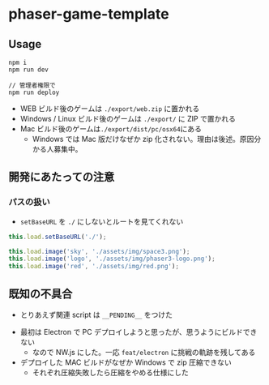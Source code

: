# phaser-game-template

## Usage

```
npm i
npm run dev

// 管理者権限で
npm run deploy
```

- WEB ビルド後のゲームは `./export/web.zip` に置かれる
- Windows / Linux ビルド後のゲームは `./export/` に ZIP で置かれる
- Mac ビルド後のゲームは`./export/dist/pc/osx64`にある
  - Windows では Mac 版だけなぜか zip 化されない。理由は後述。原因分かる人募集中。

## 開発にあたっての注意

### パスの扱い

- `setBaseURL` を `./` にしないとルートを見てくれない

```js
this.load.setBaseURL('./');

this.load.image('sky', './assets/img/space3.png');
this.load.image('logo', './assets/img/phaser3-logo.png');
this.load.image('red', './assets/img/red.png');
```

## 既知の不具合

- とりあえず関連 script は `__PENDING__` をつけた

* 最初は Electron で PC デプロイしようと思ったが、思うようにビルドできない
  - なので NW.js にした。一応 `feat/electron` に挑戦の軌跡を残してある
* デプロイした MAC ビルドがなぜか Windows で zip 圧縮できない
  - それぞれ圧縮失敗したら圧縮をやめる仕様にした
